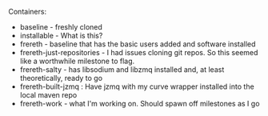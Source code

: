 Containers:

* baseline - freshly cloned
* installable - What is this?
* frereth - baseline that has the basic users added and software installed
* frereth-just-repositories - I had issues cloning git repos. So this seemed
  like a worthwhile milestone to flag.
* frereth-salty - has libsodium and libzmq installed and, at least
  theoretically, ready to go
* frereth-built-jzmq : Have jzmq with my curve wrapper installed into the local
  maven repo
* frereth-work - what I'm working on. Should spawn off milestones as I go

